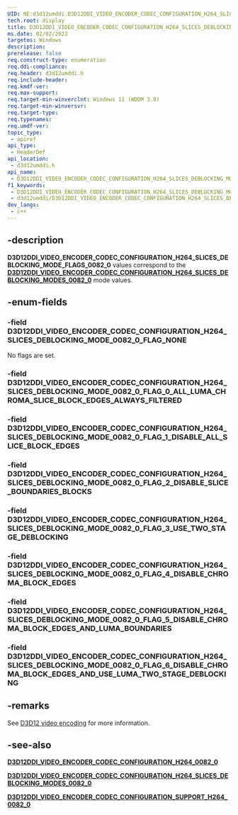 ```yaml
---
UID: NE:d3d12umddi.D3D12DDI_VIDEO_ENCODER_CODEC_CONFIGURATION_H264_SLICES_DEBLOCKING_MODE_FLAGS_0082_0
tech.root: display
title: D3D12DDI_VIDEO_ENCODER_CODEC_CONFIGURATION_H264_SLICES_DEBLOCKING_MODE_FLAGS_0082_0
ms.date: 02/02/2022
targetos: Windows
description: 
prerelease: false
req.construct-type: enumeration
req.ddi-compliance: 
req.header: d3d12umddi.h
req.include-header: 
req.kmdf-ver: 
req.max-support: 
req.target-min-winverclnt: Windows 11 (WDDM 3.0)
req.target-min-winversvr: 
req.target-type: 
req.typenames: 
req.umdf-ver: 
topic_type:
 - apiref
api_type:
 - HeaderDef
api_location:
 - d3d12umddi.h
api_name:
 - D3D12DDI_VIDEO_ENCODER_CODEC_CONFIGURATION_H264_SLICES_DEBLOCKING_MODE_FLAGS_0082_0
f1_keywords:
 - D3D12DDI_VIDEO_ENCODER_CODEC_CONFIGURATION_H264_SLICES_DEBLOCKING_MODE_FLAGS_0082_0
 - d3d12umddi/D3D12DDI_VIDEO_ENCODER_CODEC_CONFIGURATION_H264_SLICES_DEBLOCKING_MODE_FLAGS_0082_0
dev_langs:
 - c++
---
```


## -description

**D3D12DDI_VIDEO_ENCODER_CODEC_CONFIGURATION_H264_SLICES_DEBLOCKING_MODE_FLAGS_0082_0** values correspond to the [**D3D12DDI_VIDEO_ENCODER_CODEC_CONFIGURATION_H264_SLICES_DEBLOCKING_MODES_0082_0**](ne-d3d12umddi-d3d12ddi_video_encoder_codec_configuration_h264_slices_deblocking_modes_0082_0.md) mode values.

## -enum-fields

### -field D3D12DDI_VIDEO_ENCODER_CODEC_CONFIGURATION_H264_SLICES_DEBLOCKING_MODE_0082_0_FLAG_NONE

No flags are set.

### -field D3D12DDI_VIDEO_ENCODER_CODEC_CONFIGURATION_H264_SLICES_DEBLOCKING_MODE_0082_0_FLAG_0_ALL_LUMA_CHROMA_SLICE_BLOCK_EDGES_ALWAYS_FILTERED



### -field D3D12DDI_VIDEO_ENCODER_CODEC_CONFIGURATION_H264_SLICES_DEBLOCKING_MODE_0082_0_FLAG_1_DISABLE_ALL_SLICE_BLOCK_EDGES




### -field D3D12DDI_VIDEO_ENCODER_CODEC_CONFIGURATION_H264_SLICES_DEBLOCKING_MODE_0082_0_FLAG_2_DISABLE_SLICE_BOUNDARIES_BLOCKS



### -field D3D12DDI_VIDEO_ENCODER_CODEC_CONFIGURATION_H264_SLICES_DEBLOCKING_MODE_0082_0_FLAG_3_USE_TWO_STAGE_DEBLOCKING



### -field D3D12DDI_VIDEO_ENCODER_CODEC_CONFIGURATION_H264_SLICES_DEBLOCKING_MODE_0082_0_FLAG_4_DISABLE_CHROMA_BLOCK_EDGES



### -field D3D12DDI_VIDEO_ENCODER_CODEC_CONFIGURATION_H264_SLICES_DEBLOCKING_MODE_0082_0_FLAG_5_DISABLE_CHROMA_BLOCK_EDGES_AND_LUMA_BOUNDARIES



### -field D3D12DDI_VIDEO_ENCODER_CODEC_CONFIGURATION_H264_SLICES_DEBLOCKING_MODE_0082_0_FLAG_6_DISABLE_CHROMA_BLOCK_EDGES_AND_USE_LUMA_TWO_STAGE_DEBLOCKING



## -remarks

See [D3D12 video encoding](/windows-hardware/drivers/display/video-encoding-d3d12.md) for more information.

## -see-also

[**D3D12DDI_VIDEO_ENCODER_CODEC_CONFIGURATION_H264_0082_0**](ns-d3d12umddi-d3d12ddi_video_encoder_codec_configuration_h264_0080_2.md)

[**D3D12DDI_VIDEO_ENCODER_CODEC_CONFIGURATION_H264_SLICES_DEBLOCKING_MODES_0082_0**](ne-d3d12umddi-d3d12ddi_video_encoder_codec_configuration_h264_slices_deblocking_modes_0082_0.md)

[**D3D12DDI_VIDEO_ENCODER_CODEC_CONFIGURATION_SUPPORT_H264_0082_0**](ns-d3d12umddi-d3d12ddi_video_encoder_codec_configuration_support_h264_0082_0.md)